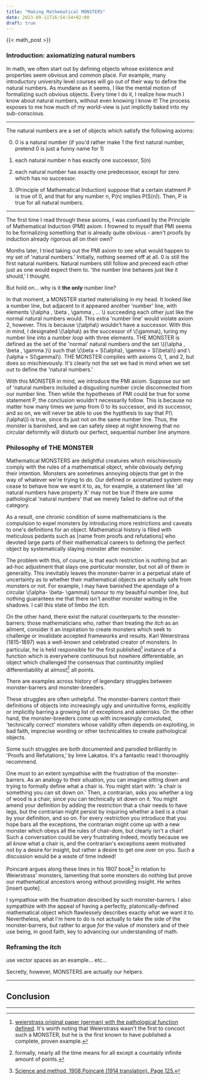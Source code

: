 ```yaml
---
title: "Making Mathematical MONSTERS"
date: 2023-09-11T16:54:54+02:00
draft: true
---
```

{{< math_post >}}

### Introduction: axiomatizing natural numbers

In math, we often start out by defining objects whose existence and properties seem obvious and common place. For example, many introductory university level courses will go out of their way to define the natural numbers. As mundane as it seems, I like the mental motion of formalizing such obvious objects. Every time I do it, I realize how much I know about natural numbers, without even knowing I know it! The process exposes to me how much of my world-view is just implictly baked into my sub-conscious.

____

The natural numbers are a set of objects which satisfy the following axioms:

0. 0 is a natural number (if you'd rather make 1 the first natural number, pretend 0 is just a funny name for 1)

1. each natural number n has exactly one successor, S(n)

2. each natural number has exactly one predecessor, except for zero which has no successor.

3. (Principle of Mathematical Induction) suppose that a certain statment P is true of 0, and that for any number n, P(n) implies P(S(n)). Then, P is true for all natural numbers.

____

The first time I read through these axioms, I was confused by the Principle of Mathematical Induction (PMI) axiom. I frowned to myself that PMI seems to be formalizing something that is already quite obvious - aren't proofs by induction already rigorous all on their own?

Months later, I tried taking out the PMI axiom to see what would happen to my set of 'natural numbers.' Initially, nothing seemed off at all. 0 is still the first natural numbers. Natural numbers still follow and preceed each other just as one would expect them to. 'the number line behaves just like it should,' I thought. 

But hold on... why is it **the only** number line?
 
In that moment, a MONSTER started materialising in my head. It looked like a number line, but adjacent to it appeared another 'number' line, with elements \\(\alpha , \beta , \gamma , ... \\) succeeding each other just like the normal natural numbers would. This extra 'number line' would violate axiom 2, however. This is because \\(\alpha\\) wouldn't have a successor. With this in mind, I designated \\(\alpha\\) as the successor of \\(\gamma\\), turing my number line into a number *loop* with three elements. THE MONSTER is defined as the set of the 'normal' natural numbers *and* the set \\(\{\alpha , \beta , \gamma \}\\) such that \\(\beta = S(\alpha), \gamma = S(\beta)\\) and \\(\alpha = S(\gamma)\\). THE MONSTER complies with axioms 0, 1, and 2, but does so mischievously. It's clearly not the set we had in mind when we set out to define the 'natural numbers.'

With this MONSTER in mind, we introduce the PMI axiom. Suppose our set of 'natural numbers included a disgusting number circle disconnected from our number line. Then while the hypotheses of PMI could be true for some statement P, the conclusion wouldn't necessarily follow. This is because no matter how many times we jump from 0 to its successor, and *its* successor, and so on, we will never be able to use the hypthesis to say that P(\\(\alpha\\)) is true, since its just not on the same number line. Thus, the monster is banished, and we can safely sleep at night knowing that no circular deformity will disturb our perfect, sequential number line anymore.

### Philosophy of THE MONSTER

Mathematical MONSTERS are delightful creatures which mischievously comply with the rules of a mathematical object, while obviously defying their intention. Monsters are sometimes annoying objects that get in the way of whatever we're trying to do. Our defined or axiomatized system may cease to behave how we want it to, as, for example, a statement like 'all natural numbers have property X' may not be true if there are some pathological 'natural numbers' that we merely failed to define out of the category.

As a result, one chronic condition of some mathematicians is the compulsion to expel monsters by introducing more restrictions and caveats to one's definitions for an object. Mathematical history is filled with meticulous pedants such as [name from proofs and refutations] who devoted large parts of their mathematical careers to defining the perfect object by systematically slaying monster after monster.

The problem with this, of course, is that each restriction is nothing but an ad-hoc adjustment that slays one *particular* monster, but not all of them in generality. This inevitably leaves the monster-barrer in a perpetual state of uncertainty as to whether their mathematical objects are actually safe from monsters or not. For example, I may have banished the apendage of a circular \\(\alpha- \beta- \gamma\\) tumour to my beautiful number line, but nothing guarantees me that there isn't another monster waiting in the shadows. I call this state of limbo *the itch.*

On the other hand, there exist the natural counterparts to the monster-barrers: those mathematicians who, rather than treating *the itch* as an ailment, consider it an inspiration to create monsters which seek to challenge or invalidate accepted frameworks and results. Karl Weierstrass (1815-1897) was a well-known and celebrated creator of monsters. In particular, he is held responsible for the first published[^7] instance of a function which is everywhere continuous but nowhere differentiable, an object which challenged the consensus that continuitity implied differentiability at almost[^4] all points.

There are examples across history of legendary struggles between monster-barrers and monster-breeders.

These struggles are often unhelpful. The monster-barrers contort their definitions of objects into increasingly ugly and unintuitive forms, explicitly or implicitly barring a growing list of exceptions and asterrisks. On the other hand, the monster-breeders come up with increasingly convoluted, 'technically correct' monsters whose validity often depends on exploiting, in bad faith, imprecise wording or other technicalities to create pathological objects.

Some such struggles are both documented and parodied brilliantly in 'Proofs and Refutations,' by Imre Lakatos. It's a fantastic read I thoroughly recommend.

One must to an extent sympathise with the frustration of the monster-barrers. As an analogy to their situation, you can imagine sitting down and trying to formally define what a chair is. You might start with: 'a chair is something you can sit down on.' Then, a contrarian, asks you whether a log of wood is a chair, since you can technically sit down on it. You might amend your definition by adding the restriction that a chair needs to have legs, but the contrarian might persist by inquiring whether a bed is a chair by your definition, and so on. For every restriction you introduce that you hope bars all the exceptions, the contrarian might come up with a new monster which obeys all the rules of chair-dom, but clearly isn't a chair! Such a conversation could be very frustrating indeed, mostly because we all *know* what a chair is, and the contrarian's exceptions seem motivated not by a desire for insight, but rather a desire to get one over on you. Such a discussion would be a waste of time indeed! 

Poincaré argues along these lines in his 1907 book[^6] in relation to Weierstrass' monsters, lamenting that some monsters do nothing but prove our mathematical ancestors wrong without providing insight. He writes [insert quote].

I sympathise with the frustration described by such monster-barrers. I also sympathize with the appeal of having a perfectly, platonically-defined mathematical object which flawlessely describes exactly what we want it to. Nevertheless, what I'm here to do is not actually to take the side of the monster-barrers, but rather to argue *for* the value of monsters and of their use being, in good faith, key to advancing our understanding of math.

### Reframing the itch

use vector spaces as an example... etc...


Secretly, however, MONSTERS are actually our helpers. 

<!--- 
When I couldn't understand why the induction axiom was needed for the natural numbers, removing it birthed a MONSTER which helped me realize why the axiom was there in the first place. 
-->

----

## Conclusion


----

[^1]: The Peano axioms, as they are called, are usually presented more formally attempting to properly define things like equality between elements of the set of natural numbers and what the successor functiton is. You can even get into what it means for something to be true if you're really picky. Given in this post is a simplified version so you get the gist without getting lost in the detail

[^2]: For an example of this, you can convince yourself that the absolute value function on the real number, \\(|x|\\), is continuous at 0, but that it's hard to meaningfully assign it a slope at 0.

[^4]: formally, nearly all the time means for all except a countably infinite amount of points.

[^6]: [Science and method, 1908 Poincaré (1914 translation). Page 125.](https://archive.org/details/b21974123/page/124/mode/2up)

[^7]: [weierstrass original paper (german) with the pathological function defined](https://books.google.com/books?id=1FhtAAAAMAAJ&pg=PA71). It's worth noting that Weierstrass wasn't the first to concoct such a MONSTER, but he is the first known to have published a complete, proven example.

